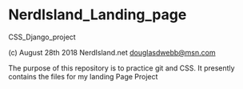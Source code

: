 # NerdIsland_Landing_page
CSS_Django_project

(c) August 28th 2018
NerdIsland.net 
douglasdwebb@msn.com

The purpose of this repository is to practice git and CSS. It presently contains the files for my landing Page Project
